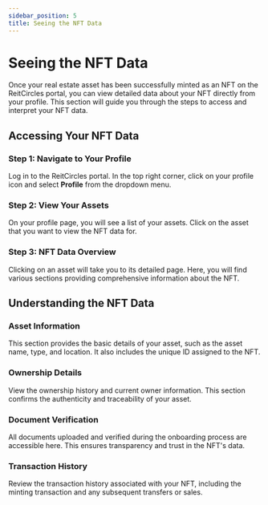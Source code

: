 ```yaml
---
sidebar_position: 5
title: Seeing the NFT Data
---
```


# Seeing the NFT Data

Once your real estate asset has been successfully minted as an NFT on the ReitCircles portal, you can view detailed data about your NFT directly from your profile. This section will guide you through the steps to access and interpret your NFT data.

## Accessing Your NFT Data

### Step 1: Navigate to Your Profile

Log in to the ReitCircles portal. In the top right corner, click on your profile icon and select **Profile** from the dropdown menu.


### Step 2: View Your Assets

On your profile page, you will see a list of your assets. Click on the asset that you want to view the NFT data for.


### Step 3: NFT Data Overview

Clicking on an asset will take you to its detailed page. Here, you will find various sections providing comprehensive information about the NFT.


## Understanding the NFT Data

### Asset Information

This section provides the basic details of your asset, such as the asset name, type, and location. It also includes the unique ID assigned to the NFT.


### Ownership Details

View the ownership history and current owner information. This section confirms the authenticity and traceability of your asset.



### Document Verification

All documents uploaded and verified during the onboarding process are accessible here. This ensures transparency and trust in the NFT's data.


### Transaction History

Review the transaction history associated with your NFT, including the minting transaction and any subsequent transfers or sales.